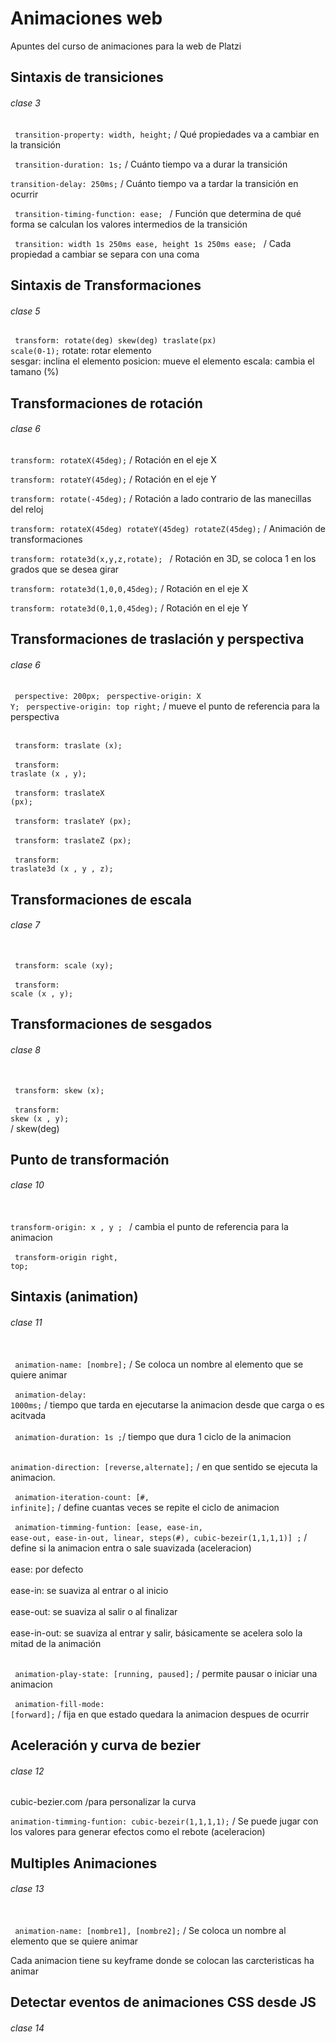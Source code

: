 # Animaciones web
Apuntes del curso de animaciones para la web de Platzi

## Sintaxis de transiciones
###### clase 3


 <code> transition-property: width, height;</code> / Qué propiedades va a cambiar en la transición
 

<code> transition-duration: 1s;</code> / Cuánto tiempo va a durar la transición


<code>transition-delay: 250ms;</code> / Cuánto tiempo va a tardar la transición en ocurrir


<code> transition-timing-function: ease; </code> / Función que determina de qué forma se calculan los valores intermedios de la transición

<code> transition: width 1s 250ms ease, height 1s 250ms ease; </code> / Cada propiedad a cambiar se separa con una coma


## Sintaxis de Transformaciones
###### clase 5


 <code> transform: rotate(deg) skew(deg) traslate(px) scale(0-1);</code> 
 rotate: rotar elemento    
 sesgar: inclina el elemento
 posicion: mueve el elemento
 escala: cambia el tamano (%)
 
 
 ## Transformaciones de rotación
###### clase 6


<code>transform: rotateX(45deg);</code> / Rotación en el eje X 

<code>transform: rotateY(45deg);</code> / Rotación en el eje Y

<code>transform: rotate(-45deg);</code> / Rotación a lado contrario de las manecillas del reloj 

<code>transform: rotateX(45deg) rotateY(45deg) rotateZ(45deg);</code> / Animación de transformaciones 

<code>transform: rotate3d(x,y,z,rotate); </code> / Rotación en 3D, se coloca 1 en los grados que se desea girar 

<code>transform: rotate3d(1,0,0,45deg);</code>   / Rotación en el eje X 

<code>transform: rotate3d(0,1,0,45deg);</code> / Rotación en el eje Y


 ## Transformaciones de traslación y perspectiva
###### clase 6

<code> perspective: 200px;</code> 
<code> perspective-origin: X Y;</code>
<code> perspective-origin: top right;</code> / mueve el punto de referencia para la perspectiva

<br><code> transform: traslate (x);</code></br>
<br><code> transform: traslate (x , y);</code></br>
<br><code> transform: traslateX (px);</code></br>
<br><code> transform: traslateY (px);</code></br>
<br><code> transform: traslateZ (px);</code></br>
<br><code> transform: traslate3d (x , y , z);</code></br>

## Transformaciones de escala
###### clase 7

<br><code> transform: scale (xy);</code></br>
<br><code> transform: scale (x , y);</code></br>


## Transformaciones de sesgados
###### clase 8

<br><code> transform: skew (x);</code></br>
<br><code> transform: skew (x , y);</code></br> / skew(deg)

## Punto de transformación
###### clase 10

<br><code>transform-origin: x , y ; </code> / cambia el punto de referencia para la animacion</br>
<br><code> transform-origin right, top;</code></br>

## Sintaxis (animation)
###### clase 11

<br><code> animation-name: [nombre];</code> / Se coloca un nombre al elemento que se quiere animar</br>
<br><code> animation-delay: 1000ms;</code> / tiempo que tarda en ejecutarse la animacion desde que carga o es acitvada</br>
<br><code> animation-duration: 1s ;</code>/ tiempo que dura 1 ciclo de la animacion</br>
<br><code> animation-direction: [reverse,alternate];</code> / en que sentido se ejecuta la animacion.</br>
<br><code> animation-iteration-count: [#, infinite];</code> / define cuantas veces se repite el ciclo de animacion</br>
<br><code> animation-timming-funtion: [ease, ease-in, ease-out, ease-in-out, linear, steps(#), cubic-bezeir(1,1,1,1)] ;</code> / define si la animacion entra o sale suavizada (aceleracion)</br>
<br>ease: por defecto</br>
<br>ease-in: se suaviza al entrar o al inicio</br>
<br>ease-out: se suaviza al salir o al finalizar</br>
<br>ease-in-out: se suaviza al entrar y salir, básicamente se acelera solo la mitad de la animación</br>

<br><code> animation-play-state: [running, paused];</code> / permite pausar o iniciar una animacion</br>
<br><code> animation-fill-mode: [forward];</code> / fija en que estado quedara la animacion despues de ocurrir</br>


## Aceleración y curva de bezier
###### clase 12


cubic-bezier.com /para personalizar la curva
<br><code> animation-timming-funtion: cubic-bezeir(1,1,1,1);</code> / Se puede jugar con los valores para generar efectos como el rebote (aceleracion)</br>

## Multiples Animaciones
###### clase 13

<br><code> animation-name: [nombre1], [nombre2];</code> / Se coloca un nombre al elemento que se quiere animar</br>

Cada animacion tiene su keyframe donde se colocan las carcteristicas ha animar 

## Detectar eventos de animaciones CSS desde JS
###### clase 14

<code>
<br><script></br>
   <br> const $cuadrado = document.getElementById('cuadrado'); </br>
   <br> // $cuadrado.addEventListener('nombre del event', 'que hago cuando el evento ocurra') </br>
   <br> // $cuadrado.addEventListener('animationstart', (event) => { </br>
   <br> // $cuadrado.addEventListener('animationiteration', (event) => { </br>
   <br> $cuadrado.addEventListener('animationend', (event) => { </br>
    <br>  // console.log(event.animationName); </br>
   <br>   if (event.animationName === 'rebote') { <b/r> 
    <br>    $cuadrado.style.animationName = 'cuadrado escalera'; </br>
    <br>    $cuadrado.style.animationDuration = '3s';</br> 
    <br>  }</br>
   <br> }); </br>
 <br> </script></br>
</code>
